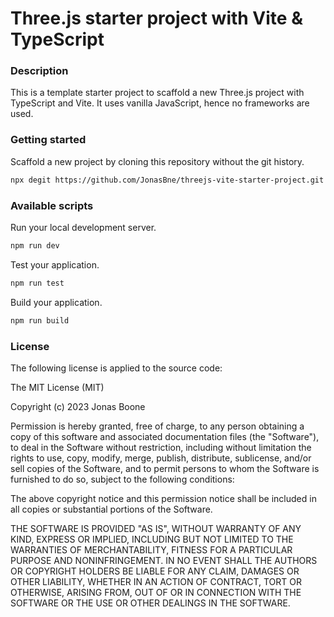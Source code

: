 # Three.js starter project with Vite & TypeScript

### Description

This is a template starter project to scaffold a new Three.js project with TypeScript and Vite.
It uses vanilla JavaScript, hence no frameworks are used.

### Getting started

Scaffold a new project by cloning this repository without the git history.

```bash
npx degit https://github.com/JonasBne/threejs-vite-starter-project.git <your-repo-name-here> 
```

### Available scripts

Run your local development server.

```bash
npm run dev
```

Test your application.

```bash
npm run test
```

Build your application.

```bash
npm run build
```

### License

The following license is applied to the source code:

The MIT License (MIT)

Copyright (c) 2023 Jonas Boone

Permission is hereby granted, free of charge, to any person obtaining a copy
of this software and associated documentation files (the "Software"), to deal
in the Software without restriction, including without limitation the rights
to use, copy, modify, merge, publish, distribute, sublicense, and/or sell
copies of the Software, and to permit persons to whom the Software is
furnished to do so, subject to the following conditions:

The above copyright notice and this permission notice shall be included in all
copies or substantial portions of the Software.

THE SOFTWARE IS PROVIDED "AS IS", WITHOUT WARRANTY OF ANY KIND, EXPRESS OR
IMPLIED, INCLUDING BUT NOT LIMITED TO THE WARRANTIES OF MERCHANTABILITY,
FITNESS FOR A PARTICULAR PURPOSE AND NONINFRINGEMENT. IN NO EVENT SHALL THE
AUTHORS OR COPYRIGHT HOLDERS BE LIABLE FOR ANY CLAIM, DAMAGES OR OTHER
LIABILITY, WHETHER IN AN ACTION OF CONTRACT, TORT OR OTHERWISE, ARISING FROM,
OUT OF OR IN CONNECTION WITH THE SOFTWARE OR THE USE OR OTHER DEALINGS IN THE
SOFTWARE.

